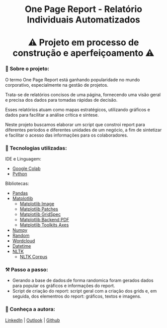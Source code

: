  <h1 align="center">One Page Report - Relatório Individuais Automatizados</h1>

<h1 align="center">⚠️ Projeto em processo de construção e aperfeiçoamento ⚠️</h1>
 
### 📌 <strong>Sobre o projeto:</strong>
O termo One Page Report está ganhando popularidade no mundo corporativo, especialmente na gestão de projetos.

Trata-se de relatórios concisos de uma página, fornecendo uma visão geral e precisa dos dados para tomadas rápidas de decisão.

Esses relatórios atuam como mapas estratégicos, utilizando gráficos e dados para facilitar a análise crítica e síntese.

Neste projeto buscamos elaborar um script que constroi report para diferentes períodos e diferentes unidades de um negócio, a fim de sintetizar e facilitar o acesso das informações para os colaboradores.

### 🚀 <strong>Tecnologias utilizadas:</strong>

IDE e Linguagem:
- [Google Colab](https://code.visualstudio.com/)
- [Python](https://www.python.org/)

Bibliotecas:
- [Pandas](https://pandas.pydata.org/docs/index.html)
- [Matplotlib](https://matplotlib.org/)
  - [Matplotlib Image](https://matplotlib.org/stable/api/image_api.html)
  - [Matplotlib Patches](https://matplotlib.org/stable/api/_as_gen/matplotlib.patches.Patch.html)
  - [Matplotlib GridSpec](https://matplotlib.org/stable/api/_as_gen/matplotlib.gridspec.GridSpec.html)
  - [Matplotlib Backend PDF](https://matplotlib.org/stable/api/backend_pdf_api.html)
  - [Matplotlib Toolkits Axes](https://matplotlib.org/3.1.1/api/_as_gen/mpl_toolkits.axes_grid1.inset_locator.inset_axes.html)
- [Numpy](https://numpy.org/)
- [Random](https://docs.python.org/pt-br/3/library/random.html)
- [Wordcloud](https://pypi.org/project/wordcloud/)
- [Datetime](https://docs.python.org/3/library/datetime.html)
- [NLTK](https://www.nltk.org/)
  - [NLTK Corpus](https://www.nltk.org/api/nltk.corpus.html)

### :hammer_and_pick: <strong> Passo a passo:</strong>
- Gerando a base de dados:de forma randomica foram gerados dados para popular os gráficos e informações do report.
- Script de criação do report: script geral com a criação dos grids e, em seguida, dos elementros do report: gráficos, textos e imagens.


### :bust_in_silhouette: <strong>Conheça a autora:</strong>
[LinkedIn](https://www.linkedin.com/in/laura-maria-de-souza-romano/) | [Outlook](mailto:laura.sromano@hotmail.com) | [Github](https://github.com/lauramsromano)
